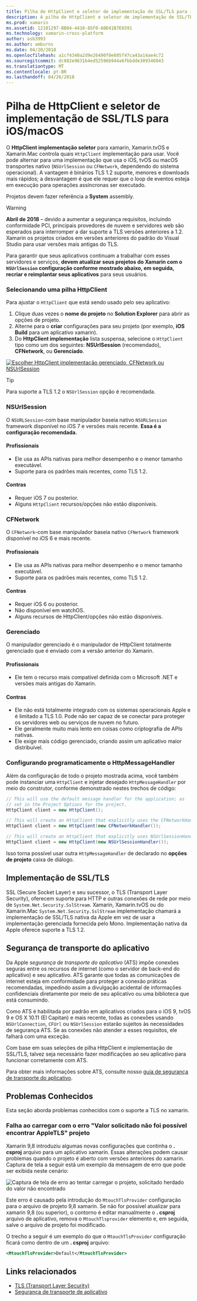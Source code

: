 ```yaml
---
title: Pilha de HttpClient e seletor de implementação de SSL/TLS para iOS/macOS
description: A pilha de HttpClient e seletor de implementação de SSL/TLS determina a implementação de HttpClient e SSL/TLS que será usada pelo aplicativo Xamarin iOS, tvOS ou macOS.
ms.prod: xamarin
ms.assetid: 12101297-BB04-4410-85F0-A0D41B7E6591
ms.technology: xamarin-cross-platform
author: asb3993
ms.author: amburns
ms.date: 04/20/2018
ms.openlocfilehash: a1cf4340a2d9e26490f0e605f47ca43a14ae4c72
ms.sourcegitcommit: dc882e9631b4ed52596b944a6fbbdde309346943
ms.translationtype: MT
ms.contentlocale: pt-BR
ms.lasthandoff: 04/26/2018
---
```

# <a name="httpclient-stack-and-ssltls-implementation-selector-for-iosmacos"></a>Pilha de HttpClient e seletor de implementação de SSL/TLS para iOS/macOS

O **HttpClient implementação seletor** para xamarin, Xamarin.tvOS e Xamarin.Mac controla quais `HttpClient` implementação para usar. Você pode alternar para uma implementação que usa o iOS, tvOS ou macOS transportes nativo (`NSUrlSession` ou `CFNetwork`, dependendo do sistema operacional). A vantagem é binários TLS 1.2 suporte, menores e downloads mais rápidos; a desvantagem é que ele requer que o loop de eventos esteja em execução para operações assíncronas ser executado.

Projetos devem fazer referência a **System** assembly.

> [!WARNING]
> **Abril de 2018** – devido a aumentar a segurança requisitos, incluindo conformidade PCI, principais provedores de nuvem e servidores web são esperados para interromper a dar suporte a TLS versões anteriores a 1.2.  Xamarin os projetos criados em versões anteriores do padrão do Visual Studio para usar versões mais antigas do TLS.
>
> Para garantir que seus aplicativos continuam a trabalhar com esses servidores e serviços, **devem atualizar seus projetos do Xamarin com o `NSUrlSession` configuração conforme mostrado abaixo, em seguida, recriar e reimplantar seus aplicativos** para seus usuários.

<a name="Selecting-a-HttpClient-Stack" />

### <a name="selecting-a-httpclient-stack"></a>Selecionando uma pilha HttpClient

Para ajustar o `HttpClient` que está sendo usado pelo seu aplicativo:

1. Clique duas vezes o **nome do projeto** no **Solution Explorer** para abrir as opções de projeto.
2. Alterne para o **criar** configurações para seu projeto (por exemplo, **iOS Build** para um aplicativo xamarin).
3. Do **HttpClient implementação** lista suspensa, selecione o `HttpClient` tipo como um dos seguintes: **NSUrlSession** (recomendado), **CFNetwork**, ou  **Gerenciado**.

[![Escolher HttpClient implementação gerenciado, CFNetwork ou NSUrlSession](http-stack-images/http-xs-sml.png)](http-stack-images/http-xs.png#lightbox)

> [!TIP]
> Para suporte a TLS 1.2 o `NSUrlSession` opção é recomendada.

<a name="NSUrlSession" />

### <a name="nsurlsession"></a>NSUrlSession

O `NSURLSession`-com base manipulador baseia nativo `NSURLSession` framework disponível no iOS 7 e versões mais recente. 
**Essa é a configuração recomendada.**

#### <a name="pros"></a>Profissionais

- Ele usa as APIs nativas para melhor desempenho e o menor tamanho executável.
- Suporte para os padrões mais recentes, como TLS 1.2.

#### <a name="cons"></a>Contras

- Requer iOS 7 ou posterior.
- Alguns `HttpClient` recursos/opções não estão disponíveis.

<a name="CFNetwork" />

### <a name="cfnetwork"></a>CFNetwork

O `CFNetwork`-com base manipulador baseia nativo `CFNetwork` framework disponível no iOS 6 e mais recente.

#### <a name="pros"></a>Profissionais

- Ele usa as APIs nativas para melhor desempenho e o menor tamanho executável.
- Suporte para os padrões mais recentes, como TLS 1.2.

#### <a name="cons"></a>Contras

- Requer iOS 6 ou posterior.
- Não disponível em watchOS.
- Alguns recursos de HttpClient/opções não estão disponíveis.

<a name="Managed" />

### <a name="managed"></a>Gerenciado

O manipulador gerenciado é o manipulador de HttpClient totalmente gerenciado que é enviado com a versão anterior do Xamarin.

#### <a name="pros"></a>Profissionais

- Ele tem o recurso mais compatível definida com o Microsoft .NET e versões mais antigas do Xamarin.

#### <a name="cons"></a>Contras

- Ele não está totalmente integrado com os sistemas operacionais Apple e é limitado a TLS 1.0. Pode não ser capaz de se conectar para proteger os servidores web ou serviços de nuvem no futuro.
- Ele geralmente muito mais lento em coisas como criptografia de APIs nativas.
- Ele exige mais código gerenciado, criando assim um aplicativo maior distribuível.

### <a name="programmatically-setting-the-httpmessagehandler"></a>Configurando programaticamente o HttpMessageHandler

Além da configuração de todo o projeto mostrada acima, você também pode instanciar uma `HttpClient` e injetar desejado `HttpMessageHandler` por meio do construtor, conforme demonstrado nestes trechos de código:

```csharp
// This will use the default message handler for the application; as
// set in the Project Options for the project.
HttpClient client = new HttpClient();

// This will create an HttpClient that explicitly uses the CFNetworkHandler
HttpClient client = new HttpClient(new CFNetworkHandler());

// This will create an HttpClient that explicitly uses NSUrlSessionHandler
HttpClient client = new HttpClient(new NSUrlSessionHandler());
```

Isso torna possível usar outra `HttpMessageHandler` de declarado no **opções de projeto** caixa de diálogo.

<a name="New-SSL-TLS-implementation-build-option" />
<a name="Selecting-a-SSL-TLS-implementation" />
<a name="Apple-TLS" />

## <a name="ssltls-implementation"></a>Implementação de SSL/TLS

SSL (Secure Socket Layer) e seu sucessor, o TLS (Transport Layer Security), oferecem suporte para HTTP e outras conexões de rede por meio de `System.Net.Security.SslStream`. Xamarin, Xamarin.tvOS ou do Xamarin.Mac `System.Net.Security.SslStream` implementação chamará a implementação de SSL/TLS nativa da Apple em vez de usar a implementação gerenciada fornecida pelo Mono. Implementação nativa da Apple oferece suporte a TLS 1.2.

<a name="App-Transport-Security" />

## <a name="app-transport-security"></a>Segurança de transporte do aplicativo

Da Apple _segurança de transporte do aplicativo_ (ATS) impõe conexões seguras entre os recursos de internet (como o servidor de back-end do aplicativo) e seu aplicativo. ATS garante que todas as comunicações de internet esteja em conformidade para proteger a conexão práticas recomendadas, impedindo assim a divulgação acidental de informações confidenciais diretamente por meio de seu aplicativo ou uma biblioteca que está consumindo.

Como ATS é habilitada por padrão em aplicativos criados para o iOS 9, tvOS 9 e OS X 10.11 (El Capitan) e mais recente, todas as conexões usando `NSUrlConnection`, `CFUrl` ou `NSUrlSession` estarão sujeitos às necessidades de segurança ATS. Se as conexões não atender a esses requisitos, ele falhará com uma exceção.

Com base em suas seleções de pilha HttpClient e implementação de SSL/TLS, talvez seja necessário fazer modificações ao seu aplicativo para funcionar corretamente com ATS.

Para obter mais informações sobre ATS, consulte nosso [guia de segurança de transporte do aplicativo](~/ios/app-fundamentals/ats.md).

## <a name="known-issues"></a>Problemas Conhecidos

Esta seção aborda problemas conhecidos com o suporte a TLS no xamarin.

### <a name="project-failed-to-load-with-error-requested-value-appletls-wasnt-found"></a>Falha ao carregar com o erro "Valor solicitado não foi possível encontrar AppleTLS" projeto

Xamarin 9,8 introduziu algumas novas configurações que continha o **. csproj** arquivo para um aplicativo xamarin. Essas alterações podem causar problemas quando o projeto é aberto com versões anteriores do xamarin. Captura de tela a seguir está um exemplo da mensagem de erro que pode ser exibida neste cenário:

![Captura de tela de erro ao tentar carregar o projeto, solicitado herdado do valor não encontrado](http-stack-images/tlserror-xs.png)

Este erro é causado pela introdução do `MtouchTlsProvider` configuração para o arquivo de projeto 9,8 xamarin. Se não for possível atualizar para xamarin 9,8 (ou superior), o contorno é editar manualmente o **. csproj** arquivo de aplicativo, remova o `MtouchTlsprovider` elemento e, em seguida, salve o arquivo de projeto foi modificado.

O trecho a seguir é um exemplo do que o `MtouchTlsProvider` configuração ficará como dentro de um **. csproj** arquivo:

```xml
<MtouchTlsProvider>Default</MtouchTlsProvider>
```

## <a name="related-links"></a>Links relacionados

- [TLS (Transport Layer Security)](~/cross-platform/app-fundamentals/transport-layer-security.md)
- [Segurança de transporte de aplicativo](~/ios/app-fundamentals/ats.md)
